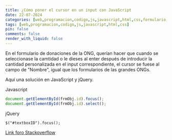 ```yaml
---
title: ¿Cómo poner el cursor en un input con JavaScript
date: 22-07-2024
categories: [web,programacion,codigo,js,javascript,html,css,formulario,donaciones,olvidados,woocommerce,wordpress]
tags: [web,programacion,codigo,js,javascript,html,css]
pin: false
comments: false
render_with_liquid: false
---
```


En el formulario de donaciones de la ONG, querían hacer que cuando se seleccionase la camtidad o le dieses al enter después de introducir la cantidad personalizada
en el input correspondiente, el cursor se fuese al campo de "Nombre", igual que los formularios de las grandes ONGs.

Aquí una solución en JavaScript y jQuery.

Javascript
```javascript
document.getElementById(frmObj.id).focus();
document.getElementById(frmObj.id).select();
```

jQuery
```
$("#textboxID").focus();
```

[Link foro Stackoverflow](https://stackoverflow.com/a/10894719)

